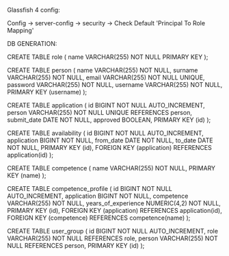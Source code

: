 Glassfish 4 config:

Config -> server-config -> security -> Check Default 'Principal To Role Mapping'



DB GENERATION:

CREATE TABLE role (
name VARCHAR(255) NOT NULL PRIMARY KEY
);

CREATE TABLE person (
name VARCHAR(255) NOT NULL,
surname VARCHAR(255) NOT NULL,
email VARCHAR(255) NOT NULL UNIQUE,
password VARCHAR(255) NOT NULL,
username VARCHAR(255) NOT NULL,
PRIMARY KEY (username)
);

CREATE TABLE application (
id BIGINT NOT NULL AUTO_INCREMENT,
person VARCHAR(255) NOT NULL UNIQUE REFERENCES person,
submit_date DATE NOT NULL,
approved BOOLEAN,
PRIMARY KEY (id)
);

CREATE TABLE availability (
id BIGINT NOT NULL AUTO_INCREMENT,
application BIGINT NOT NULL,
from_date DATE NOT NULL,
to_date DATE NOT NULL,
PRIMARY KEY (id),
FOREIGN KEY (application) REFERENCES application(id)
);

CREATE TABLE competence (
name VARCHAR(255) NOT NULL,
PRIMARY KEY (name)
);

CREATE TABLE competence_profile (
id BIGINT NOT NULL AUTO_INCREMENT,
application BIGINT NOT NULL,
competence VARCHAR(255) NOT NULL,
years_of_experience NUMERIC(4,2) NOT NULL,
PRIMARY KEY (id),
FOREIGN KEY (application) REFERENCES application(id),
FOREIGN KEY (competence) REFERENCES competence(name)
);

CREATE TABLE user_group (
id BIGINT NOT NULL AUTO_INCREMENT,
role VARCHAR(255) NOT NULL REFERENCES role,
person VARCHAR(255) NOT NULL REFERENCES person,
PRIMARY KEY (id)
);

